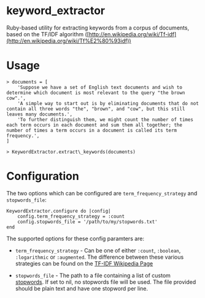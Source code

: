 keyword\_extractor
=================

Ruby-based utility for extracting keywords from a corpus of documents, based on the 
TF/IDF algorithm ([http://en.wikipedia.org/wiki/Tf-idf](http://en.wikipedia.org/wiki/Tf%E2%80%93idf))


Usage
=================
  
	> documents = [
		'Suppose we have a set of English text documents and wish to determine which document is most relevant to the query "the brown cow".',
		'A simple way to start out is by eliminating documents that do not contain all three words "the", "brown", and "cow", but this still leaves many documents.',
		'To further distinguish them, we might count the number of times each term occurs in each document and sum them all together; the number of times a term occurs in a document is called its term frequency.',
	]

	> KeywordExtractor.extract\_keywords(documents)


Configuration
=================

The two options which can be configured are `term_frequency_strategy` and `stopwords_file`:

	KeywordExtractor.configure do |config|
		config.term_frequency_strategy = :count
		config.stopwords_file = '/path/to/my/stopwords.txt'
	end

The supported options for these config paramters are:

  * `term_frequency_strategy` - Can be one of either `:count`, `:boolean`, `:logarithmic` or `:augmented`.  The difference between these various strategies can be found on the [TF-IDF Wikipedia Page](http://en.wikipedia.org/wiki/Tf%E2%80%93idf#Mathematical_details)

  * `stopwords_file` - The path to a file containing a list of custom [stopwords](http://en.wikipedia.org/wiki/Stopwords).  If set to nil, no stopwords file will be used.  The file provided should be plain text and have one stopword per line.
